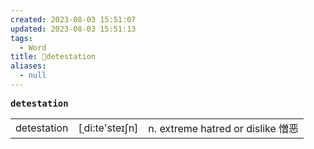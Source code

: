 ```yaml
---
created: 2023-08-03 15:51:07
updated: 2023-08-03 15:51:13
tags:
  - Word
title: 📖detestation
aliases:
  - null
---
```


<pre><strong>detestation</strong></pre>
|   |   |   |
|---|---|---|
|detestation|[ˌdi:te'steɪʃn]|n. extreme hatred or dislike 憎恶|